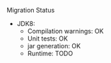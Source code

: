Migration Status
- JDK8:
  - Compilation warnings: OK
  - Unit tests: OK
  - jar generation: OK
  - Runtime: TODO